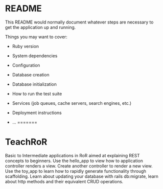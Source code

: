 
# README

This README would normally document whatever steps are necessary to get the
application up and running.

Things you may want to cover:

* Ruby version

* System dependencies

* Configuration

* Database creation

* Database initialization

* How to run the test suite

* Services (job queues, cache servers, search engines, etc.)

* Deployment instructions

* ...
=======
# TeachRoR
Basic to Intermediate applications in RoR aimed at explaining REST concepts to beginners.
Use the hello_app to view how to application controller renders a view. Create another controller to render a new view.
Use the toy_app to learn how to rapidly generate functionality through scaffolding. Learn about updating your database with rails db:migrate, learn about http methods and their equivalent CRUD operations.


